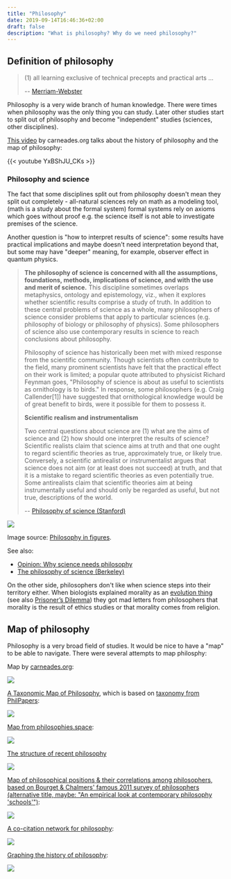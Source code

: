 ```yaml
---
title: "Philosophy"
date: 2019-09-14T16:46:36+02:00
draft: false
description: "What is philosophy? Why do we need philosophy?"
---
```


## Definition of philosophy

> (1) all learning exclusive of technical precepts and practical arts
> ...
>
> -- [Merriam-Webster](https://www.merriam-webster.com/dictionary/philosophy)

Philosophy is a very wide branch of human knowledge. There were times when philosophy was the only thing you can study. Later other studies start to split out of philosophy and become "independent" studies (sciences, other disciplines).

[This video](https://www.youtube.com/watch?v=YxBShJU_CKs) by carneades.org talks about the history of philosophy and the map of philosophy:

{{< youtube YxBShJU_CKs >}}

### Philosophy and science

The fact that some disciplines split out from philosophy doesn't mean they split out completely - all-natural sciences rely on math as a modeling tool, (math is a study about the formal system) formal systems rely on axioms which goes without proof e.g. the science itself is not able to investigate premises of the science.

Another question is "how to interpret results of science": some results have practical implications and maybe doesn't need interpretation beyond that, but some may have "deeper" meaning, for example, observer effect in quantum physics.

> **The philosophy of science is concerned with all the assumptions, foundations, methods, implications of science, and with the use and merit of science.** This discipline sometimes overlaps metaphysics, ontology and epistemology, viz., when it explores whether scientific results comprise a study of truth. In addition to these central problems of science as a whole, many philosophers of science consider problems that apply to particular sciences (e.g. philosophy of biology or philosophy of physics). Some philosophers of science also use contemporary results in science to reach conclusions about philosophy.
>
> Philosophy of science has historically been met with mixed response from the scientific community. Though scientists often contribute to the field, many prominent scientists have felt that the practical effect on their work is limited; a popular quote attributed to physicist Richard Feynman goes, "Philosophy of science is about as useful to scientists as ornithology is to birds." In response, some philosophers (e.g. Craig Callender[1]) have suggested that ornithological knowledge would be of great benefit to birds, were it possible for them to possess it.
>
> **Scientific realism and instrumentalism**
>
> Two central questions about science are (1) what are the aims of science and (2) how should one interpret the results of science? Scientific realists claim that science aims at truth and that one ought to regard scientific theories as true, approximately true, or likely true. Conversely, a scientific antirealist or instrumentalist argues that science does not aim (or at least does not succeed) at truth, and that it is a mistake to regard scientific theories as even potentially true. Some antirealists claim that scientific theories aim at being instrumentally useful and should only be regarded as useful, but not true, descriptions of the world.
>
> -- [Philosophy of science (Stanford)](https://web.stanford.edu/class/symsys130/Philosophy%20of%20science.pdf)

![](./philosophy-of-science.jpg)

Image source: [Philosophy in figures](https://philosophy-in-figures.tumblr.com/).

See also:

- [Opinion: Why science needs philosophy](https://www.pnas.org/content/116/10/3948)
- [The philosophy of science (Berkeley)](https://undsci.berkeley.edu/article/philosophy)

On the other side, philosophers don't like when science steps into their territory either. When biologists explained morality as an [evolution thing](https://www.youtube.com/watch?v=b_Lm49XVkGQ) (see also [Prisoner’s Dilemma](https://plato.stanford.edu/entries/prisoner-dilemma/)) they got mad letters from philosophers that morality is the result of ethics studies or that morality comes from religion.

## Map of philosophy

Philosophy is a very broad field of studies. It would be nice to have a "map" to be able to navigate. There were several attempts to map philosphy:

Map by [carneades.org](https://carneades.org/lp-courses/):

![](./map-of-philosophy.png)

[A Taxonomic Map of Philosophy](http://dailynous.com/2016/06/28/a-taxonomic-map-of-philosophy/), which is based on [taxonomy from PhilPapers](https://philpapers.org/browse/all):

![](./philosophy-map-large.jpg)

[Map from philosophies.space](http://map.philosophies.space/):

![](./philosophies.space.png)

[The structure of recent philosophy](https://homepage.univie.ac.at/noichlm94/posts/structure-of-recent-philosophy-iii/)

![](./full-struct.png)

[Map of philosophical positions & their correlations among philosophers, based on Bourget & Chalmers' famous 2011 survey of philosophers (alternative title, maybe: "An empirical look at contemporary philosophy 'schools'")](https://twitter.com/ATFyfe/status/1105173286609190912):

![](./bourget-and-chalmers.jpg)

[A co-citation network for philosophy](https://kieranhealy.org/blog/archives/2013/06/18/a-co-citation-network-for-philosophy/):

![](./philcites-static.png)

[Graphing the history of philosophy](http://www.coppelia.io/2012/06/graphing-the-history-of-philosophy/):

![](./philprettyv4.png)
